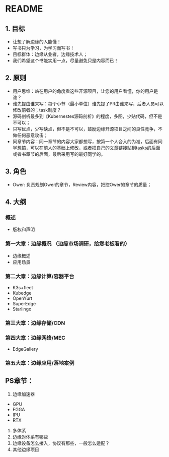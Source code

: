 # README

## 1. 目标

* 让想了解边缘的人能懂！
* 写书只为学习，为学习而写书！
* 目标群体：边缘从业者，边缘技术人；
* 我们希望这个书能实用一点，尽量避免只是内容而已！

## 2. 原则

* 用户思维：站在用户的角度看这些开源项目，让您的用户看懂，你的用户是谁？
* 谁先提由谁来写：每个小节（最小单位）谁先提了PR由谁来写，后者人员可以修改前者的；task制度？
* 源码剖析最多到《Kubernestes源码剖析》的程度，多图，少贴代码，但不是不可以；
* 只写优点，少写缺点，但不是不可以，鼓励边缘开源项目之间的良性竞争，不做任何恶意攻击；
* 同章节内容：同一章节的内容大家都想写，按第一个人合入的为准，后面有同学想搞，可以在前人的基础上修改，或者把自己的文章链接贴到tasks的后面或者书章节的后面，最后采用写的最好同学的。

## 3. 角色

* Ower: 负责规划Ower的章节，Review内容，把控Ower的章节的质量；

## 4. 大纲

### 概述

* 版权和声明

### 第一大章：边缘概况 （边缘市场调研，给您老板看的）

* 边缘概述
* 应用场景

### 第二大章：边缘计算/容器平台

* K3s+fleet
* Kubedge
* OpenYurt
* SuperEdge
* Starlingx

### 第三大章：边缘存储/CDN

### 第四大章：边缘网络/MEC

* EdgeGallery

### 第五大章：边缘应用/落地案例

## PS章节：

1. 边缘加速器

* GPU
* FGGA
* IPU
* RTX

1. 多体系
2. 边缘对体系有哪些
3. 边缘设备怎么接入，协议有那些，一般怎么适配？
4. 其他边缘项目


